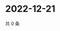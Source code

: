 # 2022-12-21

共 0 条

<!-- BEGIN WEIBO -->
<!-- 最后更新时间 Wed Dec 21 2022 14:16:54 GMT+0800 (China Standard Time) -->

<!-- END WEIBO -->
